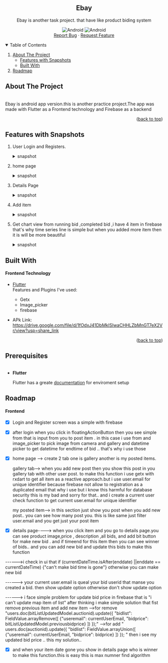 

<div id="top"></div>
<!-- PROJECT LOGO -->
<br />
<div align="center">



## **Ebay**
  <p align="center">
    Ebay is another task project. that have like product biding system
    <br />
    <div>
  <img src="https://img.shields.io/badge/Android-3DDC84?style=for-the-badge&logo=android&logoColor=white" alt="Android" width="130" height="40" >
      <img src="https://img.shields.io/badge/iOS-000000?style=for-the-badge&logo=ios&logoColor=white" alt="Android" width="130" height="40" >
</div>
    <a href="https://github.com/RootHex200/ebay/issues">Report Bug</a>
    ·
    <a href="https://github.com/RootHex200/ebay/issues">Request Feature</a>
  </p>

</div>



<!-- TABLE OF CONTENTS -->
<details open >
  <summary style="cursor: pointer;">Table of Contents</summary>
  <ol>
    <li>
      <a href="#about-the-project">About The Project</a>
      <ul>
        <li><a href="#features-with-snapshots">Features with Snapshots</a></li>
        <li><a href="#built-with">Built With</a></li>
      </ul>
    <li><a href="#roadmap">Roadmap</a></li>
   
  </ol>
</details>



<!-- ABOUT THE PROJECT -->
## About The Project
<div align="center">
</div><br>
Ebay is android app version.this is another practice project.The app was made with Flutter as a Frontend technology and Firebase as a backend

<p align="right">(<a href="#top">back to top</a>)</p>

## Features with Snapshots
1. User Login and Registers.
   <details ><summary>snapshot</summary>
   
    <img src="login.jpeg" width="200" height="400" />

   </details>
2. home page
   <details ><summary>snapshot</summary>

    <img src="gallery.jpeg" width="200" height="400" /> <img src="myitem.jpeg" width="200" height="400" /> 
   </details>
3. Details Page
   <details ><summary>snapshot</summary>

   <img src="details.jpeg" width="200" height="400" />

   </details>
3. Add item
   <details ><summary>snapshot</summary>

   <img src="additem.jpeg" width="200" height="400" />

   </details>
4. Get chart view from running bid ,completed bid ,i have 4 item in firebase that's why time series line is simple but when you added more item then it is will be more beautiful
   <details ><summary>snapshot</summary>

   <img src="additem.jpeg" width="200" height="400" />

   </details>
## Built With 
#### Frontend Technology  
* [Flutter](https://flutter.dev/?gclsrc=ds&gclsrc=ds) <br>
Features and Plugins I've used: 
   - Getx
   - Image_picker
   - firebase

  
   
*  APk Link: https://drive.google.com/file/d/1fOdxJ41DbMklSIwaCHHLZbMnGT7eX2Vr/view?usp=share_link



<p align="right">(<a href="#top">back to top</a>)</p>


## Prerequisites

######
* **Flutter**

  Flutter has a greate [documentation](https://docs.flutter.dev/get-started/install) for enviroment setup 


## Roadmap
#### Frontend
- [x] Login and Register screen was a simple with firebase
- [x] after login when you click in floatingActionButton then you see simple from that is input from you to post item . in this case i use from and image_picker to pick image from camera and gallery and  datetime picker to get datetime for endtime of bid .. that's why i use those
- [x] home page --> create 2 tab one is gallery another is my posted items.


    gallery tab--> when you add new post then you show this post in you gallery tab with other user post.
    to make this function i use getx with rxdart to get all item as a reactive approach.but i use user.email for unique identifier because firebase not allow to registration as a duplicated email that why i use but i know this harmful for database security this is my bad and sorry for that.. and i create a current user check function to get current user.email for unique identifier
        
    my posted item--> in this section just show you post when you add new post.. you can see how many post you.
    this is like same just filter user.email and you get just your post item

- [x] details page----> when you click item and you go to details page.you can see product image,price , description ,all bids, and add bit button for make new bid . and if timeend for this item then you can see winner of bids.. and you can add new bid and update this bids to make this function 


------>i check in ui that if (currentDateTime.isAfter(enddate) ||enddate == currentDateTime) {"can't make bid time is gone"} otherwise you can make new bid

------> your current user.email is queal your bid userid that manse you created a bid. then show update option otherwise don't show update option

------> i face simple problem for update bid price in firebase that is "i can't update map item of list" after thinking i make simple solution that fist remove previous item and add new item
-->for remove
"users.doc(bitListUpdatedModel.auctionid).update({
      "bidlist": FieldValue.arrayRemove([
        {"useremail": currentUserEmail, "bidprice": bitListUpdatedModel.previousbidprice}
      ])
    });"
-->for add 
"    users.doc(auctionid).update({
      "bidlist": FieldValue.arrayUnion([
        {"useremail": currentUserEmail, "bidprice": bidprice}
      ])
    });
"
then i see my updated bid price .. this my solution..

- [x] and when your item date gone you show in details page who is winner to make this function.this is easy this is max numner find algorithm 